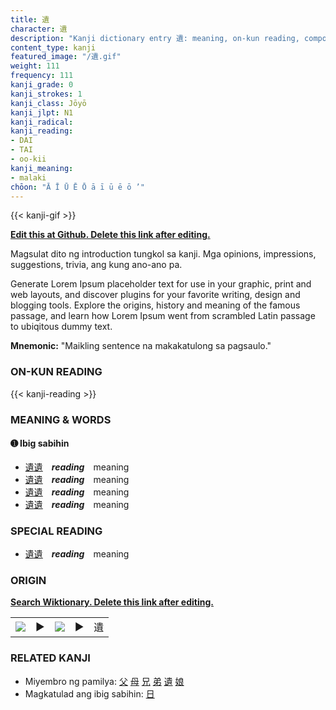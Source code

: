 ```yaml
---
title: 遺
character: 遺
description: "Kanji dictionary entry 遺: meaning, on-kun reading, compounds, origin, related kanji"
content_type: kanji
featured_image: "/遺.gif"
weight: 111
frequency: 111
kanji_grade: 0
kanji_strokes: 1
kanji_class: Jōyō
kanji_jlpt: N1
kanji_radical: 
kanji_reading: 
- DAI
- TAI
- oo-kii
kanji_meaning:
- malaki
chōon: "Ā Ī Ū Ē Ō ā ī ū ē ō ’"
---
```

[//]: # (Don't edit the line below. Kanji animated GIF code is automatically generated.)
{{< kanji-gif >}}

[//]: # (Edit below this line.)

**[Edit this at Github. Delete this link after editing.](https://github.com/tim0g/tim/tree/main/content/kanji/遺/index.md)**

Magsulat dito ng introduction tungkol sa kanji. Mga opinions, impressions, suggestions, trivia, ang kung ano-ano pa.

Generate Lorem Ipsum placeholder text for use in your graphic, print and web layouts, and discover plugins for your favorite writing, design and blogging tools. Explore the origins, history and meaning of the famous passage, and learn how Lorem Ipsum went from scrambled Latin passage to ubiqitous dummy text.
 
**Mnemonic:** "Maikling sentence na makakatulong sa pagsaulo."

### ON-KUN READING

[//]: # (Don't edit the line below. ON-KUN READING code is automatically generated.)
{{< kanji-reading >}}

### MEANING & WORDS

#### ➊ **Ibig sabihin**
  - [遺](../遺)[遺](../遺)　***reading***　meaning
  - [遺](../遺)[遺](../遺)　***reading***　meaning
  - [遺](../遺)[遺](../遺)　***reading***　meaning
  - [遺](../遺)[遺](../遺)　***reading***　meaning

### SPECIAL READING
  - [遺](../遺)[遺](../遺)　***reading***　meaning

### ORIGIN

**[Search Wiktionary. Delete this link after editing.](https://wiktionary.org/wiki/遺)**
<table class="kanji-table"><tr><td>
<img src="60px-遺-bronze.svg.png">
</td><td>▶</td><td>
<img src="60px-遺-oracle.svg.png">
</td><td>▶</td>
<td class="kanji-origin">遺</td>
</tr></table>

### RELATED KANJI
- Miyembro ng pamilya: [父](../父) [母](../母) [兄](../兄) [弟](../弟) [遺](../遺) [娘](../娘)
- Magkatulad ang ibig sabihin: [日](../日)
